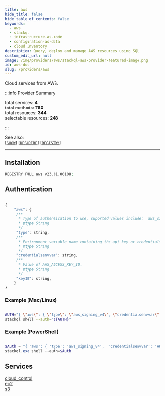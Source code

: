 ```yaml
---
title: aws
hide_title: false
hide_table_of_contents: false
keywords:
  - aws
  - stackql
  - infrastructure-as-code
  - configuration-as-data
  - cloud inventory
description: Query, deploy and manage AWS resources using SQL
custom_edit_url: null
image: /img/providers/aws/stackql-aws-provider-featured-image.png
id: aws-doc
slug: /providers/aws
---
```

Cloud services from AWS.  

:::info Provider Summary

<div class="row">
<div class="providerDocColumn">
<span>total services:&nbsp;<b>4</b></span><br />
<span>total methods:&nbsp;<b>780</b></span><br />
</div>
<div class="providerDocColumn">
<span>total resources:&nbsp;<b>344</b></span><br />
<span>selectable resources:&nbsp;<b>248</b></span><br />
</div>
</div>

:::

See also:   
[[` SHOW `]](https://stackql.io/docs/language-spec/show) [[` DESCRIBE `]](https://stackql.io/docs/language-spec/describe)  [[` REGISTRY `]](https://stackql.io/docs/language-spec/registry)
* * * 

## Installation
```bash
REGISTRY PULL aws v23.01.00108;
```

## Authentication
```javascript

{
    "aws": {
     /**
      * Type of authentication to use, suported values include:  aws_signing_v4
      * @type String
      */
     "type": string, 
     /**
      * Environment variable name containing the api key or credentials.
      * @type String
      */
     "credentialsenvvar": string,
     /**
      * Value of AWS_ACCESS_KEY_ID.
      * @type String
      */
     "keyID": string,      
    }
}

```
### Example (Mac/Linux)
```bash

AUTH="{ \"aws\": { \"type\": \"aws_signing_v4\", \"credentialsenvvar\": \"AWS_SECRET_ACCESS_KEY\", \"keyID\": \"${AWS_ACCESS_KEY_ID}\" }}"
stackql shell --auth="${AUTH}"

```
### Example (PowerShell)
```powershell

$Auth = "{ 'aws': { 'type': 'aws_signing_v4',  'credentialsenvvar': 'AWS_SECRET_ACCESS_KEY', 'keyID': '$Env.AWS_ACCESS_KEY_ID' }}"
stackql.exe shell --auth=$Auth

```
## Services
<div class="row">
<div class="providerDocColumn">
<a href="/providers/aws/cloud_control/">cloud_control</a><br />
<a href="/providers/aws/ec2/">ec2</a><br />
</div>
<div class="providerDocColumn">
<a href="/providers/aws/s3/">s3</a><br />
</div>
</div>



